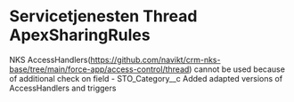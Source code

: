 # Servicetjenesten Thread ApexSharingRules

NKS AccessHandlers(https://github.com/navikt/crm-nks-base/tree/main/force-app/access-control/thread) cannot be used because of additional check on field - STO_Category\_\_c
Added adapted versions of AccessHandlers and triggers
